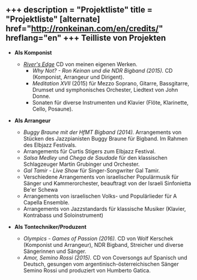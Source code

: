 +++
description = "Projektliste"
title = "Projektliste"
[alternate]
href="http://ronkeinan.com/en/credits/"
hreflang="en"
+++
Teilliste von Projekten
---------------

- **Als Komponist**

  - [*River's Edge*](/de/discography/#riversedge) CD von meinen eigenen Werken. 
	- *Why Not? - Ron Keinan und die NDR Bigband (2015).* CD (Komponist, Arrangeur und Dirigent).
	- *Meditation XVII* (2015) für Mezzo Soprano, Gitarre, Bassgitarre, Drumset und symphonisches Orchester, Liedtext von John Donne.
	- Sonaten für diverse Instrumenten und Klavier (Flöte, Klarinette, Cello, Posaune).

- **Als Arrangeur**

	- *Buggy Braune mit der HfMT Bigband (2014).* Arrangements von Stücken des Jazzpianisten Buggy Braune für Bigband. Im Rahmen des Elbjazz Festivals.
	- Arrangements für Curtis Stigers zum Elbjazz Festival.
	- *Salsa Medley* und *Chega de Saudade* für den klassischen Schlagzeuger Martin Grubinger und Orchester.
	- *Gal Tamir - Live Show* für Singer-Songwriter Gal Tamir.
	- Verschiedene Arrangements von israelischer Populärmusik für Sänger und Kammerorchester, beauftragt von der Israeli Sinfonietta Be'er Schewa
	- Arrangements von israelischen Volks- und Populärlieder für A Capella Ensemble.
	- Arrangements von Jazzstandards für klassische Musiker (Klavier, Kontrabass und Soloinstrument)

- **Als Tontechniker/Produzent**

	- *Olympics - Games of Passion (2016).* CD von Wolf Kerschek (Komponist und Arrangeur), NDR Bigband, Streicher und diverse Sängerinnen und Sänger.
	- *Amor, Semino Rossi (2015).* CD von Coversongs auf Spanisch und Deutsch, gesungen vom argentinisch-österreichischen Sänger Semino Rossi und produziert von Humberto Gatica.
